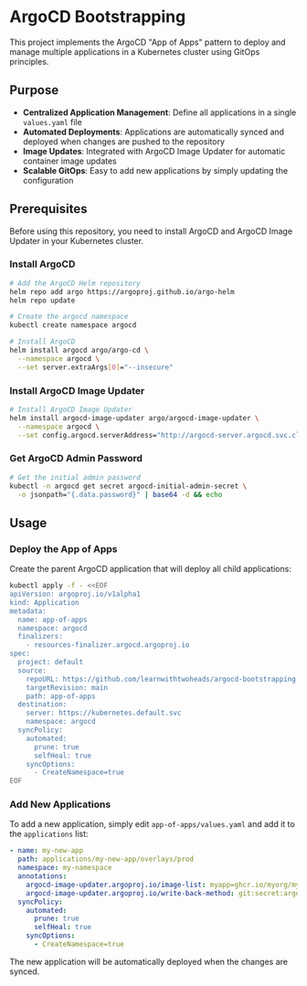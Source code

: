 # ArgoCD Bootstrapping

This project implements the ArgoCD "App of Apps" pattern to deploy and manage multiple applications in a Kubernetes cluster using GitOps principles.

## Purpose

- **Centralized Application Management**: Define all applications in a single `values.yaml` file
- **Automated Deployments**: Applications are automatically synced and deployed when changes are pushed to the repository
- **Image Updates**: Integrated with ArgoCD Image Updater for automatic container image updates
- **Scalable GitOps**: Easy to add new applications by simply updating the configuration

## Prerequisites

Before using this repository, you need to install ArgoCD and ArgoCD Image Updater in your Kubernetes cluster.

### Install ArgoCD

```bash
# Add the ArgoCD Helm repository
helm repo add argo https://argoproj.github.io/argo-helm
helm repo update

# Create the argocd namespace
kubectl create namespace argocd

# Install ArgoCD
helm install argocd argo/argo-cd \
  --namespace argocd \
  --set server.extraArgs[0]="--insecure"
```

### Install ArgoCD Image Updater

```bash
# Install ArgoCD Image Updater
helm install argocd-image-updater argo/argocd-image-updater \
  --namespace argocd \
  --set config.argocd.serverAddress="http://argocd-server.argocd.svc.cluster.local"
```

### Get ArgoCD Admin Password

```bash
# Get the initial admin password
kubectl -n argocd get secret argocd-initial-admin-secret \
  -o jsonpath="{.data.password}" | base64 -d && echo
```

## Usage

### Deploy the App of Apps

Create the parent ArgoCD application that will deploy all child applications:

```bash
kubectl apply -f - <<EOF
apiVersion: argoproj.io/v1alpha1
kind: Application
metadata:
  name: app-of-apps
  namespace: argocd
  finalizers:
    - resources-finalizer.argocd.argoproj.io
spec:
  project: default
  source:
    repoURL: https://github.com/learnwithtwoheads/argocd-bootstrapping.git
    targetRevision: main
    path: app-of-apps
  destination:
    server: https://kubernetes.default.svc
    namespace: argocd
  syncPolicy:
    automated:
      prune: true
      selfHeal: true
    syncOptions:
      - CreateNamespace=true
EOF
```

### Add New Applications

To add a new application, simply edit `app-of-apps/values.yaml` and add it to the `applications` list:

```yaml
- name: my-new-app
  path: applications/my-new-app/overlays/prod
  namespace: my-namespace
  annotations:
    argocd-image-updater.argoproj.io/image-list: myapp=ghcr.io/myorg/my-app
    argocd-image-updater.argoproj.io/write-back-method: git:secret:argocd/git-creds
  syncPolicy:
    automated:
      prune: true
      selfHeal: true
    syncOptions:
      - CreateNamespace=true
```

The new application will be automatically deployed when the changes are synced.
